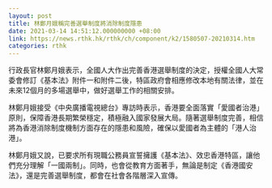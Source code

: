 ```yaml
---
layout: post
title: 林鄭月娥稱完善選舉制度將消除制度隱患
date: 2021-03-14 14:51:12.000000000 +08:00
link: https://news.rthk.hk/rthk/ch/component/k2/1580507-20210314.htm
categories: rthk
---
```


行政長官林鄭月娥表示，全國人大作出完善香港選舉制度的決定，授權全國人大常委會修訂《基本法》附件一和附件二後，特區政府會相應修改本地有關法律，並在未來12個月的多場選舉中，做好選舉工作的相關安排。

林鄭月娥接受《中央廣播電視總台》專訪時表示，香港要全面落實「愛國者治港」原則，保障香港長期繁榮穩定，積極融入國家發展大局。隨著選舉制度完善，相信將為香港消除制度機制方面存在的隱患和風險，確保以愛國者為主體的「港人治港」。

林鄭月娥又說，已要求所有現職公務員宣誓擁護《基本法》、效忠香港特區，讓他們充分理解「一國兩制」。同時，也會從教育方面著手，無論是制定《香港國安法》，還是完善選舉制度，都會在社會各階層深入宣傳。
